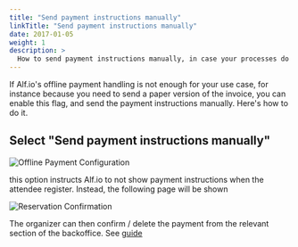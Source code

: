```yaml
---
title: "Send payment instructions manually"
linkTitle: "Send payment instructions manually"
date: 2017-01-05
weight: 1
description: >
  How to send payment instructions manually, in case your processes do not match Alf.io's flow
---
```


If Alf.io's offline payment handling is not enough for your use case, for instance because you need to send a paper version of the invoice, you can enable this flag, and send the payment instructions manually. Here's how to do it.


## Select "Send payment instructions manually"

![Offline Payment Configuration](/img/configuration/payment/offline-deferred/001.png)

this option instructs Alf.io to not show payment instructions when the attendee register. Instead, the following page will be shown

![Reservation Confirmation](/img/configuration/payment/offline-deferred/002.png)

The organizer can then confirm / delete the payment from the relevant section of the backoffice. See [guide](../)
